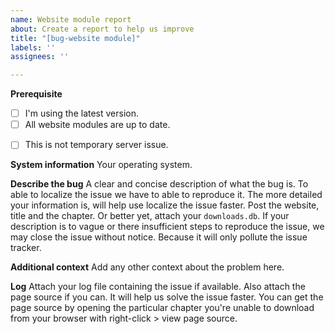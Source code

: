 ```yaml
---
name: Website module report
about: Create a report to help us improve
title: "[bug-website module]"
labels: ''
assignees: ''

---
```


<!-- If developer asking for additional informations and you're unable to provide it within 3 days this issue will be closed -->
**Prerequisite**
- [ ] I'm using the latest version.
- [ ] All website modules are up to date.
<!-- Check the website first with your browser -->
- [ ] This is not temporary server issue.

**System information**
Your operating system.

**Describe the bug**
A clear and concise description of what the bug is. To able to localize the issue we have to able to reproduce it. The more detailed your information is, will help use localize the issue faster. Post the website, title and the chapter. Or better yet, attach your `downloads.db`. If your description is to vague or there insufficient steps to reproduce the issue, we may close the issue without notice. Because it will only pollute the issue tracker.

**Additional context**
Add any other context about the problem here.

**Log**
Attach your log file containing the issue if available. Also attach the page source if you can. It will help us solve the issue faster. You can get the page source by opening the particular chapter you're unable to download from your browser with right-click > view page source.
